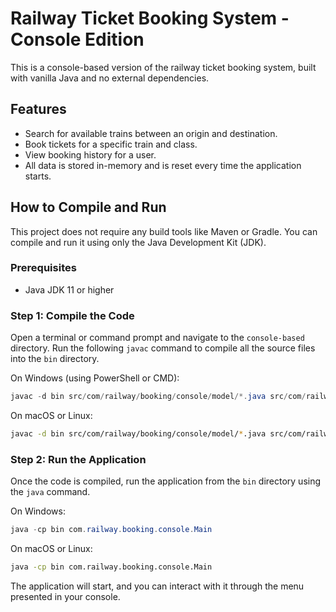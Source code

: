 # Railway Ticket Booking System - Console Edition

This is a console-based version of the railway ticket booking system, built with vanilla Java and no external dependencies.

## Features

- Search for available trains between an origin and destination.
- Book tickets for a specific train and class.
- View booking history for a user.
- All data is stored in-memory and is reset every time the application starts.

## How to Compile and Run

This project does not require any build tools like Maven or Gradle. You can compile and run it using only the Java Development Kit (JDK).

### Prerequisites

- Java JDK 11 or higher

### Step 1: Compile the Code

Open a terminal or command prompt and navigate to the `console-based` directory. Run the following `javac` command to compile all the source files into the `bin` directory.

On Windows (using PowerShell or CMD):
```powershell
javac -d bin src/com/railway/booking/console/model/*.java src/com/railway/booking/console/service/*.java src/com/railway/booking/console/*.java
```

On macOS or Linux:
```bash
javac -d bin src/com/railway/booking/console/model/*.java src/com/railway/booking/console/service/*.java src/com/railway/booking/console/*.java
```

### Step 2: Run the Application

Once the code is compiled, run the application from the `bin` directory using the `java` command.

On Windows:
```powershell
java -cp bin com.railway.booking.console.Main
```

On macOS or Linux:
```bash
java -cp bin com.railway.booking.console.Main
```

The application will start, and you can interact with it through the menu presented in your console. 